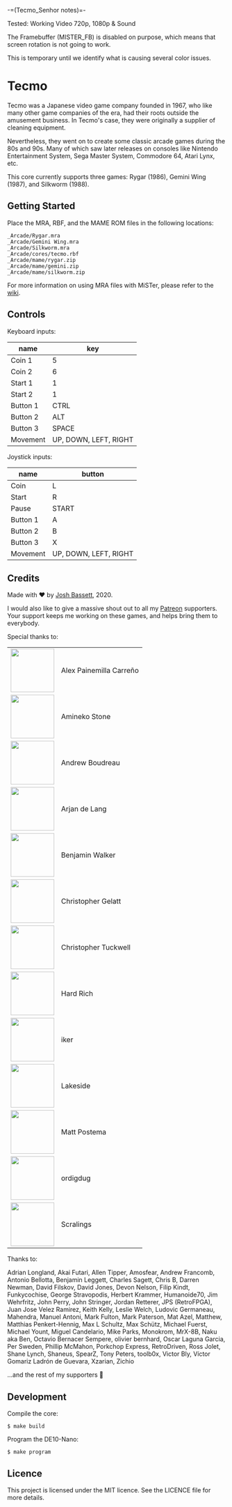 -=(Tecmo_Senhor notes)=-

Tested: Working Video 720p, 1080p & Sound

The Framebuffer (MISTER_FB) is disabled on purpose, which means that screen rotation is not going to work.

This is temporary until we identify what is causing several color issues.

# Tecmo

Tecmo was a Japanese video game company founded in 1967, who like many other game companies of the era, had their roots outside the amusement business. In Tecmo's case, they were originally a supplier of cleaning equipment.

Nevertheless, they went on to create some classic arcade games during the 80s and 90s. Many of which saw later releases on consoles like Nintendo Entertainment System, Sega Master System, Commodore 64, Atari Lynx, etc.

This core currently supports three games: Rygar (1986), Gemini Wing (1987), and Silkworm (1988).

## Getting Started

Place the MRA, RBF, and the MAME ROM files in the following locations:

```
_Arcade/Rygar.mra
_Arcade/Gemini Wing.mra
_Arcade/Silkworm.mra
_Arcade/cores/tecmo.rbf
_Arcade/mame/rygar.zip
_Arcade/mame/gemini.zip
_Arcade/mame/silkworm.zip
```

For more information on using MRA files with MiSTer, please refer to the [wiki](https://github.com/MiSTer-devel/Main_MiSTer/wiki/Arcade-Roms).

## Controls

Keyboard inputs:

| name     | key                   |
| ---      | ---                   |
| Coin 1   | 5                     |
| Coin 2   | 6                     |
| Start 1  | 1                     |
| Start 2  | 1                     |
| Button 1 | CTRL                  |
| Button 2 | ALT                   |
| Button 3 | SPACE                 |
| Movement | UP, DOWN, LEFT, RIGHT |

Joystick inputs:

| name     | button                |
| ---      | ---                   |
| Coin     | L                     |
| Start    | R                     |
| Pause    | START                 |
| Button 1 | A                     |
| Button 2 | B                     |
| Button 3 | X                     |
| Movement | UP, DOWN, LEFT, RIGHT |

## Credits

Made with :heart: by [Josh Bassett](https://twitter.com/nullobject), 2020.

I would also like to give a massive shout out to all my [Patreon](https://www.patreon.com/nullobject) supporters. Your support keeps me working on these games, and helps bring them to everybody.

Special thanks to:

<table>
  <tr>
    <td><img src="https://github.com/MiSTer-devel/Arcade-Tecmo_MiSTer/raw/master/doc/avatar.png" width="100px;" /></td>
    <td>Alex Painemilla Carreño</td>
  </tr>
  <tr>
    <td><img src="https://github.com/MiSTer-devel/Arcade-Tecmo_MiSTer/raw/master/doc/amineko-stone.jpeg" width="100px;" /></td>
    <td>Amineko Stone</td>
  </tr>
  <tr>
    <td><img src="https://github.com/MiSTer-devel/Arcade-Tecmo_MiSTer/raw/master/doc/andrew-boudreau.jpg" width="100px;" /></td>
    <td>Andrew Boudreau</td>
  </tr>
  <tr>
    <td><img src="https://github.com/MiSTer-devel/Arcade-Tecmo_MiSTer/raw/master/doc/avatar.png" width="100px;" /></td>
    <td>Arjan de Lang</td>
  </tr>
  <tr>
    <td><img src="https://github.com/MiSTer-devel/Arcade-Tecmo_MiSTer/raw/master/doc/avatar.png" width="100px;" /></td>
    <td>Benjamin Walker</td>
  </tr>
  <tr>
    <td><img src="https://github.com/MiSTer-devel/Arcade-Tecmo_MiSTer/raw/master/doc/christopher-gelatt.png" width="100px;" /></td>
    <td>Christopher Gelatt</td>
  </tr>
  <tr>
    <td><img src="https://github.com/MiSTer-devel/Arcade-Tecmo_MiSTer/raw/master/doc/christopher-tuckwell.jpeg" width="100px;" /></td>
    <td>Christopher Tuckwell</td>
  </tr>
  <tr>
    <td><img src="https://github.com/MiSTer-devel/Arcade-Tecmo_MiSTer/raw/master/doc/hard-rich.jpeg" width="100px;" /></td>
    <td>Hard Rich</td>
  </tr>
  <tr>
    <td><img src="https://github.com/MiSTer-devel/Arcade-Tecmo_MiSTer/raw/master/doc/avatar.png" width="100px;" /></td>
    <td>iker</td>
  </tr>
  <tr>
    <td><img src="https://github.com/MiSTer-devel/Arcade-Tecmo_MiSTer/raw/master/doc/lakeside.jpeg" width="100px;" /></td>
    <td>Lakeside</td>
  </tr>
  <tr>
    <td><img src="https://github.com/MiSTer-devel/Arcade-Tecmo_MiSTer/raw/master/doc/avatar.png" width="100px;" /></td>
    <td>Matt Postema</td>
  </tr>
  <tr>
    <td><img src="https://github.com/MiSTer-devel/Arcade-Tecmo_MiSTer/raw/master/doc/ordigdug.png" width="100px;" /></td>
    <td>ordigdug</td>
  </tr>
  <tr>
    <td><img src="https://github.com/MiSTer-devel/Arcade-Tecmo_MiSTer/raw/master/doc/scralings.png" width="100px;" /></td>
    <td>Scralings</td>
  </tr>
</table>

Thanks to:

Adrian Longland, Akai Futari, Allen Tipper, Amosfear, Andrew Francomb, Antonio Bellotta, Benjamin Leggett, Charles Sagett, Chris B, Darren Newman, David Filskov, David Jones, Devon Nelson, Filip Kindt, Funkycochise, George Stravopodis, Herbert Krammer, Humanoide70, Jim Wehrfritz, John Perry, John Stringer, Jordan Retterer, JPS (RetroFPGA), Juan Jose Velez Ramirez, Keith Kelly, Leslie Welch, Ludovic Germaneau, Mahendra, Manuel Antoni, Mark Fulton, Mark Paterson, Mat Azel, Matthew, Matthias Penkert-Hennig, Max L Schultz, Max Schütz, Michael Fuerst, Michael Yount, Miguel Candelario, Mike Parks, Monokrom, MrX-8B, Naku aka Ben, Octavio Bernacer Sempere, olivier bernhard, Oscar Laguna Garcia, Per Sweden, Phillip McMahon, Porkchop Express, RetroDriven, Ross Jolet, Shane Lynch, Shaneus, SpearZ, Tony Peters, toolb0x, Victor Bly, Víctor Gomariz Ladrón de Guevara, Xzarian, Zichio

...and the rest of my supporters :sparkling_heart:

## Development

Compile the core:

    $ make build

Program the DE10-Nano:

    $ make program

## Licence

This project is licensed under the MIT licence. See the LICENCE file for more details.
